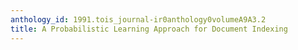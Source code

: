 ```yaml
---
anthology_id: 1991.tois_journal-ir0anthology0volumeA9A3.2
title: A Probabilistic Learning Approach for Document Indexing
---
```

